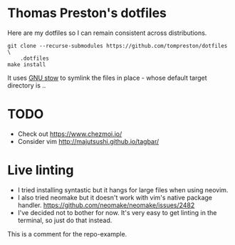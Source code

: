 # Thomas Preston's dotfiles
Here are my dotfiles so I can remain consistent across distributions.

    git clone --recurse-submodules https://github.com/tompreston/dotfiles \
        .dotfiles
    make install

It uses [GNU stow](https://www.gnu.org/software/stow/manual/stow.html) to
symlink the files in place - whose default target directory is ..

# TODO
- Check out https://www.chezmoi.io/
- Consider vim http://majutsushi.github.io/tagbar/

# Live linting
- I tried installing syntastic but it hangs for large files when using neovim.
- I also tried neomake but it doesn't work with vim's native package handler.
  https://github.com/neomake/neomake/issues/2482
- I've decided not to bother for now. It's very easy to get linting in the
  terminal, so just do that instead.

This is a comment for the repo-example.
